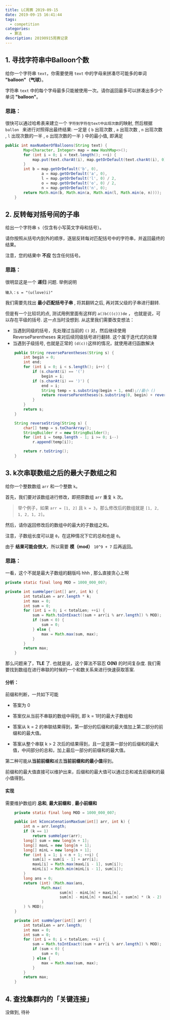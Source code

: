 ```yaml
---
title: LC周赛 2019-09-15
date: 2019-09-15 16:41:44
tags: 
  - competition
categories: 
  - 算法
description: 20190915周赛记录
---
```


## 1. 寻找字符串中Balloon个数

给你一个字符串 `text`，你需要使用 `text` 中的字母来拼凑尽可能多的单词 **"balloon"（气球）**。

字符串 `text` 中的每个字母最多只能被使用一次。请你返回最多可以拼凑出多少个单词 **"balloon"**。

### 思路：

很快可以通过哈希表来建立一个 `字符到字符在text中出现次数`的映射, 然后根据`ballon ` 来进行对照得出最终结果: 一定是 { `b` 出现次数 , `a` 出现次数 , `n` 出现次数 , `l` 出现次数的一半 , `o` 出现次数的一半 } 中的最小值, 即满足



```java
public int maxNumberOfBalloons(String text) {
        Map<Character, Integer> map = new HashMap<>();
        for (int i = 0; i < text.length(); ++i) {
            map.put(text.charAt(i), map.getOrDefault(text.charAt(i), 0) + 1);
        }
        int b = map.getOrDefault('b', 0),
                a = map.getOrDefault('a', 0),
                l = map.getOrDefault('l', 0) / 2,
                o = map.getOrDefault('o', 0) / 2,
                n = map.getOrDefault('n', 0);
        return Math.min(b, Math.min(a, Math.min(l, Math.min(o, n))));
    }
```

##  2. 反转每对括号间的子串

给出一个字符串 `s`（仅含有小写英文字母和括号）。

请你按照从括号内到外的顺序，逐层反转每对匹配括号中的字符串，并返回最终的结果。

注意，您的结果中 **不应** 包含任何括号。

### 思路：

很明显这是一个 **递归** 问题. 举例说明

```
输入：s = "(u(love)i)"
```

我们需要先找出 **最小匹配括号子串** , 将其翻转之后, 再对其父级的子串进行翻转. 



但是有一个比较坑的点, 测试用例里面有这样的 `a()b(((c)))de` ， 也就是说，可以存在平级的括号. 这一点当时没想到. 从这里我们需要改变想法：

- 当遇到同级的括号，先处理过当前的 `()` 对，然后继续使用 ReverseParentheses 来对后续同级括号进行翻转. 这个属于迭代式的处理
- 当遇到子级括号, 也就是正常的 `(d(c))`这样的情况，就使用递归函数解决

```java
    public String reverseParentheses(String s) {
        int begin = 0;
        int end;
        for (int i = 0; i < s.length(); i++) {
            if (s.charAt(i) == '(')
                begin = i;
            if (s.charAt(i) == ')') {
                end = i;
                String temp = s.substring(begin + 1, end);//最小 ()
                return reverseParentheses(s.substring(0, begin) + reverseString(temp) + s.substring(end + 1));
            }
        }
        return s;
    }

    String reverseString(String s) {
        char[] temp = s.toCharArray();
        StringBuilder r = new StringBuilder();
        for (int i = temp.length - 1; i >= 0; i--)
            r.append(temp[i]);

        return r.toString();
    }
```

## 3. k次串联数组之后的最大子数组之和

给你一个整数数组 `arr` 和一个整数 `k`。

首先，我们要对该数组进行修改，即把原数组 `arr` 重复 `k` 次。

> 举个例子，如果 `arr = [1, 2]` 且 `k = 3`，那么修改后的数组就是 `[1, 2, 1, 2, 1, 2]`。

然后，请你返回修改后的数组中的最大的子数组之和。

注意，子数组长度可以是 `0`，在这种情况下它的总和也是 `0`。

由于 **结果可能会很大**，所以需要 **模（mod）** `10^9 + 7` 后再返回。 

### 思路：

一看，这个不就是最大子数组的翻版吗 hhh , 那么直接贪心上啊 

```java
private static final long MOD = 1000_000_007;

private int sumHelper(int[] arr, int k) {
        int totalLen = arr.length * k;
        int max = 0;
        int sum = 0;
        for (int i = 0; i < totalLen; ++i) {
            sum = Math.toIntExact((sum + arr[i % arr.length]) % MOD);
            if (sum < 0) {
                sum = 0;
            } else {
                max = Math.max(sum, max);
            }
        }
        return max;
    }
```

那么问题来了，**TLE** 了. 也就是说，这个算法不容忍 **O(N)** 的时间复杂度. 我们需要找到数组在进行串联的时候的一个和数关系来进行快速获取答案.

#### 分析：

前缀和判断，一共如下可能

- 答案为 0

- 答案仅从当前不串联的数组中得到, 即 k = 1时的最大子数组和

- 答案从 k = 2 的串联结果得到，第一部分的后缀和的最大值加上第二部分的前缀和的最大值。

- 答案从整个串联 k > 2 次后的结果得到，且一定是第一部分的后缀和的最大值，中间部分的总和，加上最后一部分的前缀和的最大值。

第二种可能从**当前前缀和**减去**当前前缀和的最小值**得到。

前缀和的最大值直接可以维护出来，后缀和的最大值可以通过总和减去前缀和的最小值得到。

#### 实现

需要维护数组的 **总和**, **最大前缀和** , **最小前缀和**

```java
    private static final long MOD = 1000_000_007;

    public int kConcatenationMaxSum(int[] arr, int k) {
        int n = arr.length;
        if (k == 1)
            return sumHelper(arr);
        long[] sum = new long[n + 1];
        long[] maxL = new long[n + 1];
        long[] minL = new long[n + 1];
        for (int i = 1; i < n + 1; ++i) {
            sum[i] = sum[i - 1] + arr[i];
            maxL[i] = Math.max(maxL[i - 1], sum[i]);
            minL[i] = Math.min(minL[i - 1], sum[i]);
        }
        long ans = 0;
        return (int) (Math.max(ans,
                Math.max(
                        sum[n] - minL[n] + maxL[n],
                        sum[n] - minL[n] + maxL[n] + sum[n] * (k - 2)
                )
        ) % MOD);
    }

    private int sumHelper(int[] arr) {
        int totalLen = arr.length;
        int max = 0;
        int sum = 0;
        for (int i = 0; i < totalLen; ++i) {
            sum = Math.toIntExact((sum + arr[i % arr.length]) % MOD);
            if (sum < 0) {
                sum = 0;
            } else {
                max = Math.max(sum, max);
            }
        }
        return max;
    }
```

## 4. 查找集群内的「关键连接」

没做到, 待补